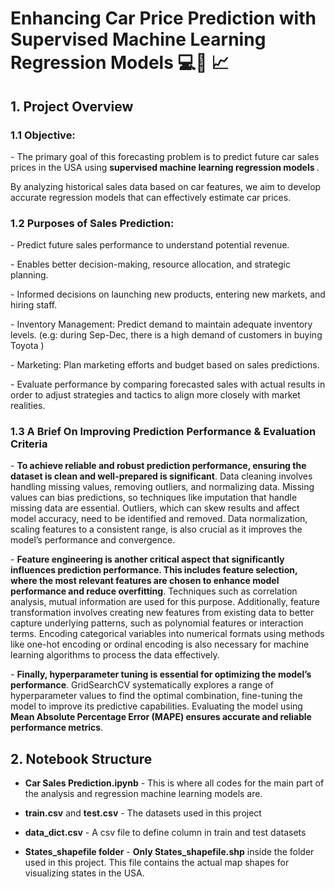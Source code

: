 # Enhancing Car Price Prediction with Supervised Machine Learning Regression Models 💻📖 📈

## 1. Project Overview
### 1.1 Objective:

<p>- The primary goal of this forecasting problem is to predict future car sales prices in the USA using <b>supervised machine learning regression models </b>. </p> 

<p>By analyzing historical sales data based on car features, we aim to develop accurate regression models that can effectively estimate car prices. </p>

### 1.2 Purposes of Sales Prediction:

<p>- Predict future sales performance to understand potential revenue. </p>
<p>- Enables better decision-making, resource allocation, and strategic planning.</p>
<p>- Informed decisions on launching new products, entering new markets, and hiring staff. </p>
<p>- Inventory Management: Predict demand to maintain adequate inventory levels. (e.g: during Sep-Dec, there is a high demand of customers in buying Toyota )</p> 
<p>- Marketing: Plan marketing efforts and budget based on sales predictions.</p>
<p>- Evaluate performance by comparing forecasted sales with actual results in order to adjust strategies and tactics to align more closely with market realities.</p>

### 1.3 A Brief On Improving Prediction Performance & Evaluation Criteria

<p>- <b>To achieve reliable and robust prediction performance, ensuring the dataset is clean and well-prepared is significant</b>. Data cleaning involves handling missing values, removing outliers, and normalizing data. Missing values can bias predictions, so techniques like imputation that handle missing data are essential. Outliers, which can skew results and affect model accuracy, need to be identified and removed. Data normalization, scaling features to a consistent range, is also crucial as it improves the model’s performance and convergence. </p>

<p>- <b>Feature engineering is another critical aspect that significantly influences prediction performance. This includes feature selection, where the most relevant features are chosen to enhance model performance and reduce overfitting</b>. Techniques such as correlation analysis, mutual information are used for this purpose. Additionally, feature transformation involves creating new features from existing data to better capture underlying patterns, such as polynomial features or interaction terms. Encoding categorical variables into numerical formats using methods like one-hot encoding or ordinal encoding is also necessary for machine learning algorithms to process the data effectively. </p>

<p>- <b>Finally, hyperparameter tuning is essential for optimizing the model’s performance</b>. GridSearchCV systematically explores a range of hyperparameter values to find the optimal combination, fine-tuning the model to improve its predictive capabilities. Evaluating the model using <b>Mean Absolute Percentage Error (MAPE) ensures accurate and reliable performance metrics</b>. </p>

## 2. Notebook Structure

- **Car Sales Prediction.ipynb** - This is where all codes for the main part of the analysis and regression machine learning models are.

- **train.csv** and **test.csv** - The datasets used in this project

- **data_dict.csv** - A csv file to define column in train and test datasets

- **States_shapefile folder** - **Only States_shapefile.shp** inside the folder used in this project. This file contains the actual map shapes for visualizing states in the USA.
